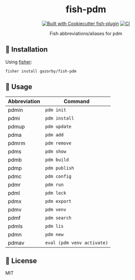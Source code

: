 <div align="center">

# fish-pdm

[![Built with Cookiecutter fish-plugin](https://img.shields.io/badge/built%20with-Cookiecutter%20Django-ff69b4.svg?logo=cookiecutter)](https://github.com/gazorby/cookiecutter-fish-plugin)
[![CI](https://github.com/gazorby/fish-pdm/actions/workflows/ci.yaml/badge.svg)](https://github.com/gazorby/fish-pdm/actions/workflows/ci.yaml)

Fish abbreviations/aliases for pdm

</div>

## 🚀 Installation

Using [fisher](https://github.com/jorgebucaran/fisher):

```console
fisher install gazorby/fish-pdm
```

## 🔧 Usage

| Abbreviation | Command                    |
| ------------ | -------------------------- |
| pdmin        | `pdm init`                 |
| pdmi         | `pdm install`              |
| pdmup        | `pdm update`               |
| pdma         | `pdm add`                  |
| pdmrm        | `pdm remove`               |
| pdms         | `pdm show`                 |
| pdmb         | `pdm build`                |
| pdmp         | `pdm publish`              |
| pdmc         | `pdm config`               |
| pdmr         | `pdm run`                  |
| pdml         | `pdm lock`                 |
| pdmx         | `pdm export`               |
| pdmv         | `pdm venv`                 |
| pdmf         | `pdm search`               |
| pdmls        | `pdm lis`                  |
| pdmn         | `pdm new`                  |
| pdmav        | `eval (pdm venv activate)` |

## 📝 License

MIT

